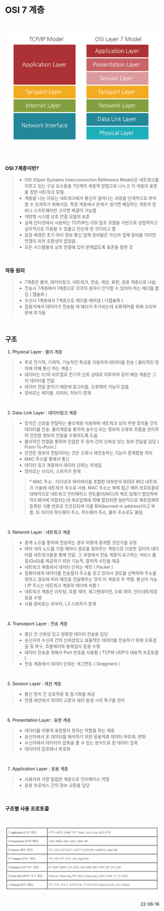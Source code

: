 # OSI 7 계층

<br/>

![OSI7](./img/OSI_Model.png)

<br/>

### OSI 7계층이란?
 
> - OSI (Open Systems Interconnection Reference Model)은 네트워크를 이루고 있는 구성 요소들을 7단계의 계층적 방법으로 나누고 각 계층의 표준을 정한 네트워크 모델.
> - 계층을 나눈 이유는 네트워크에서 통신이 일어나는 과정을 단계적으로 파악할 수 있게하기 위해서임. 특정 계층에서 문제가 생기면 해당하는 계층의 장비나 소프트웨어만 고치면 해결이 가능함
> - 개방형 시스템 상호 연결 모델의 표준
> - 실제 인터넷에서 사용되는 TCP/IP는 OSI 참조 모델을 기반으로 상업적이고 실무적으로 이용될 수 있돌고 단순화 한 것이라고 함
> - 등장 배경은 초기 여러 정보 통신 업체 장비들은 자신의 업체 장비들 끼리만 연결이 되어 호환성이 없었음. 
> - 모든 시스템들의 상호 연결에 있어 문제없도록 표준을 정한 것

<br/>

### 작동 원리
> - 7계층은 물리, 데이터링크, 네트워크, 전송, 세션, 표현, 응용 계층으로 나뉨.
> - 전송시 7계층에서 1계층으로 각각의 층마다 인식할 수 있어야 하는 헤더를 붙임 ( 캡슐화 )
> - 수신시 1계층에서 7계층으로 헤더를 떼어냄 ( 디캡슐화 )
> - 출발지에서 데이터가 전송될 때 헤더가 추가되는데 오류제어를 위해 꼬리부분에 추가됨

<br/>

## 구조
1) Physical Layer : 물리 계층
> - 주로 전기적, 기계적, 기능적인 특성을 이용하여 데이터를 전송 ( 물리적인 장치에 의해 통신 하는 계층 )
>- 데이터는 0,1의 비트열로 전기적 신호 상태로 이루어져 있어 해당 계층은 그저 데이터를 전달
>- 데이터 전달 뿐이기 때문에 알고리즘, 오류제어 기능이 없음
>- 장비로는 케이블, 리피터, 허브가 존재

<br/>

2) Data-Link Layer : 데이터링크 계층
>- 장치간 신호를 전달하는 물리계층 이용하여 네트워크 상의 주변 장치들 간의 데이터를 전송. 물리계층을 통하여 송수신 되는 정보의 오류와 흐름을 관리하여 안전한 정보의 전달을 수행하도록 도움
>- 물리적인 연결을 통하여 인접한 두 장치 간의 신뢰성 있는 정보 전달을 담당 ( Point-To-Point )
>- 안전한 정보의 전달이라는 것은 오류나 재전송하는 기능이 존재함을 의미
>- MAC 주소를 통해서 통신
>- 데이터 링크 계층에서 데이터 단위는 프레임
>- 장비로는 브리지, 스위치가 존재
>
>>\* MAC 주소 : 이더넷과 와이파이를 포함한 대부분의 IEEEE 802 네트워크 기술에 네트워크 주소로 사용. MAC 주소는 매체 접근 제어 프로토콜로 대체적으로 네트워크 인터페이스 컨트롤러(NIC)의 제조 업체가 할당하며 하드웨어에 저장되는데 제조업체에 의해 할당되면 일반적으로 제조업체의 등록된 식별 번호로 인코딩되며 이를 BIA(burned-in address)라고 부름. 또 이더넷 하드웨어 주소, 하드웨어 주소, 물리 주소로도 불림.

<br/>

3) Network Layer : 네트워크 계층
>- 중계 노드를 통하여 전송하는 경우 어떻게 중계할 것인가를 규정
>- 여러 개의 노드를 거칠 때마다 경로를 찾아주는 계층으로 다양한 길이의 데이터를 네트워크들을 통해 전달. 그 과정에서 전송 계층이 요구하는 서비스 품질(QoS)를 제공하기 위한 기능적, 절차적 수단을 제공
>- 네트워크 계층에서 데이터 단위는 패킷 ( Packet )
>- 컴퓨터에게 데이터를 전송할지 주소를 갖고 있어서 경로를 선택하여 주소를 정하고 경로에 따라 패킷을 전달해주는 것이 이 계층의 주 역할. 통신이 가능 ( IP 주소는 네트워크 계층의 헤더에 속함 )
>- 네트워크 계층은 라우팅, 흐름 제어, 세그멘테이션, 오류 제어, 인터네트워킹 등을 수행
>- 사용 장비로는 라우터, L3 스위치가 존재


<br/>


4) Transeport Layer : 전송 계층
>- 종단 간 신뢰성 있고 정확한 데이터 전송을 담당
>- 송신자와 수신자 간의 신뢰성있고 효율적인 데이터를 전송하기 위해 오류검출 및 복구, 흐름제어와 중복검사 등을 수행
>- 데이터 전송을 위해서 Port 번호를 사용함 ( TCP와 UDP가 대표적 프로토콜 )
>- 전송 계층에서 데이터 단위는 세그먼트 ( Seqgment )

<br/>

5) Session Layer :  세션 계층
>- 통신 장치 간 상호작용 및 동기화를 제공
>- 연결 세션에서 데이터 교환과 에러 발생 시의 복구를 관리

<br/>

6) Presentation Layer : 표현 계층
>- 데이터를 어떻게 표현할지 정하는 역할을 하는 계층
>- 송신자에서 온 데이터를 해석하기 위한 응용계층 데이터 부호화, 변화
>- 수신자에서 데이터의 압축을 풀 수 있는 방식으로 된 데이터 압축
>- 데이터의 암호화나 복호화

<br/>

7) Application Layer : 응용 계층
>- 사용자와 가장 밀접한 계층으로 인터페이스 역할
>- 응용 프로세스 간의 정보 교환을 담당

<br/>


### 구조별 사용 프로토콜

<br/>

![OSI7_Protocol](./img/OSI_Pt.png)

<br/>

<div style="text-align: right">22-06-16</div>